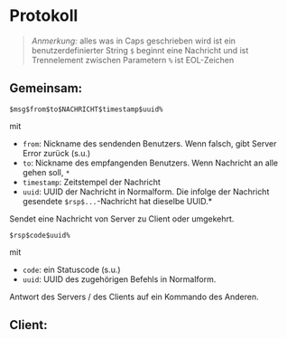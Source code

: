 

Protokoll
=========

> *Anmerkung:* alles was in Caps geschrieben wird ist ein benutzerdefinierter String
> `$` beginnt eine Nachricht und ist Trennelement zwischen Parametern
> `%` ist EOL-Zeichen


Gemeinsam:
----------

    $msg$from$to$NACHRICHT$timestamp$uuid%

mit  
*   `from`: Nickname des sendenden Benutzers. Wenn falsch, gibt Server Error zurück (s.u.)
*   `to`: Nickname des empfangenden Benutzers. Wenn Nachricht an alle gehen soll, `*`
*   `timestamp`: Zeitstempel der Nachricht
*   `uuid`: UUID der Nachricht in Normalform. Die infolge der Nachricht gesendete `$rsp$...`-Nachricht hat dieselbe UUID.*

Sendet eine Nachricht von Server zu Client oder umgekehrt.


    $rsp$code$uuid%

mit  
*   `code`: ein Statuscode (s.u.)
*   `uuid`: UUID des zugehörigen Befehls in Normalform.

Antwort des Servers / des Clients auf ein Kommando des Anderen.



Client:
-------

